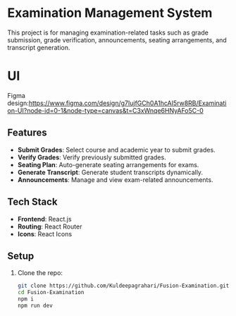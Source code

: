 # Examination Management System

This project is for managing examination-related tasks such as grade submission, grade verification, announcements, seating arrangements, and transcript generation.
# UI
Figma design:https://www.figma.com/design/g7IujfGCh0A1hcAI5rw8RB/Examination-UI?node-id=0-1&node-type=canvas&t=C3xWnqe6HNyAFo5C-0

## Features
- **Submit Grades**: Select course and academic year to submit grades.
- **Verify Grades**: Verify previously submitted grades.
- **Seating Plan**: Auto-generate seating arrangements for exams.
- **Generate Transcript**: Generate student transcripts dynamically.
- **Announcements**: Manage and view exam-related announcements.

## Tech Stack
- **Frontend**: React.js
- **Routing**: React Router
- **Icons**: React Icons

## Setup
1. Clone the repo: 
   ```bash
   git clone https://github.com/Kuldeepagrahari/Fusion-Examination.git
   cd Fusion-Examination
   npm i
   npm run dev
